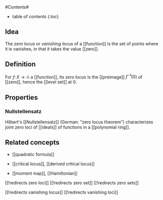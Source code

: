 
#Contents#
* table of contents
{:toc}

## Idea

The _zero locus_ or _vanishing locus_ of a [[function]] is the set of points where it is vanishes, in that it takes the value [[zero]].

## Definition

For $f \colon X \to \mathbb{A}$ a [[function]], its _zero locus_ is the [[preimage]] $f^{-1}(0)$ of [[zero]], hence the [[level set]] at 0.

## Properties

### Nullstellensatz

Hilbert's [[Nullstellensatz]] (German: "zero locus theorem") characterizes joint zero loci of [[ideals]] of functions in a [[polynomial ring]].

## Related concepts

* [[quadratic formula]]

* [[critical locus]], [[derived critical locus]]

* [[moment map]], [[Hamiltonian]]

[[!redirects zero loci]]
[[!redirects zero set]] 
[[!redirects zero sets]] 

[[!redirects vanishing locus]]
[[!redirects vanishing loci]]
